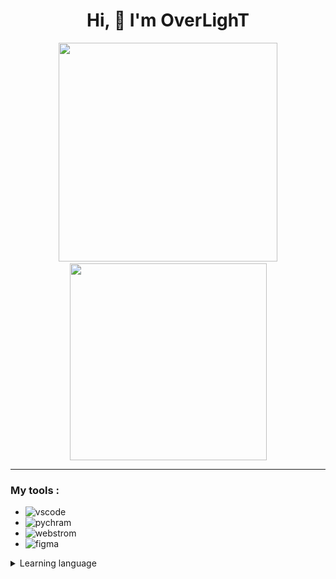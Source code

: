 <h1 align="center">Hi, 👋 I'm OverLighT</h1>
<p align="center">
    <a href="#"><img src="https://github-readme-stats.vercel.app/api?username=0verLighT&show_icons=true&theme=github_dark_dimmed" width="350"></a>
    <a href="#"><img src="https://github-readme-stats.vercel.app/api/top-langs/?username=0verLighT&layout=compact&theme=github_dark_dimmed" width="315"></a>
</p>

----
### My tools : 

- ![vscode](https://img.shields.io/badge/VSCode-0078D4?style=for-the-badge&logo=visual%20studio%20code&logoColor=white) 
- ![pychram](https://img.shields.io/badge/PyCharm-000000.svg?&style=for-the-badge&logo=PyCharm&logoColor=white)
- ![webstrom](https://img.shields.io/badge/WebStorm-000000?style=for-the-badge&logo=WebStorm&logoColor=white)
- ![figma](https://img.shields.io/badge/Figma-F24E1E?style=for-the-badge&logo=figma&logoColor=white)

  

<details>
  <summary>
    Learning language
  </summary>
  
  ![js](https://img.shields.io/badge/JavaScript-323330?style=for-the-badge&logo=javascript&logoColor=F7DF1E)
  ![html](https://img.shields.io/badge/HTML5-E34F26?style=for-the-badge&logo=html5&logoColor=white)
  ![css](https://img.shields.io/badge/CSS3-1572B6?style=for-the-badge&logo=css3&logoColor=white)
  ![python](https://img.shields.io/badge/Python-FFD43B?style=for-the-badge&logo=python&logoColor=)
  ![tailwindcss](https://img.shields.io/badge/Tailwind_CSS-38B2AC?style=for-the-badge&logo=tailwind-css&logoColor=white)
</details>
